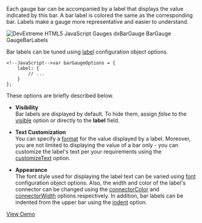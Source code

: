 Each gauge bar can be accompanied by a label that displays the value indicated by this bar. A bar label is colored the same as the corresponding bar. Labels make a gauge more representative and easier to understand.

<img src="/Content/images/doc/16_2/ChartJS/GaugeBarLabels.png" alt="DevExtreme HTML5 JavaScript Gauges dxBarGauge BarGauge GaugeBarLabels" style="display:block; margin:0 auto" />

Bar labels can be tuned using [label](/api-reference/20%20Data%20Visualization%20Widgets/dxBarGauge/1%20Configuration/label '/Documentation/ApiReference/Data_Visualization_Widgets/dxBarGauge/Configuration/label/') configuration object options.

	<!--JavaScript-->var barGaugeOptions = {
		label: {
			// ...
		}
    };

These options are briefly described below.

- **Visibility**	
Bar labels are displayed by default. To hide them, assign *false* to the [visible](/api-reference/20%20Data%20Visualization%20Widgets/dxBarGauge/1%20Configuration/label/visible.md '/Documentation/ApiReference/Data_Visualization_Widgets/dxBarGauge/Configuration/label/#visible') option or directly to the **label** field.

- **Text Customization**	
You can specify a [format](/api-reference/20%20Data%20Visualization%20Widgets/dxBarGauge/1%20Configuration/label/format.md '/Documentation/ApiReference/Data_Visualization_Widgets/dxBarGauge/Configuration/label/#format') for the value displayed by a label. Moreover, you are not limited to displaying the value of a bar only - you can customize the label's text per your requirements using the [customizeText](/api-reference/20%20Data%20Visualization%20Widgets/dxBarGauge/1%20Configuration/label/customizeText.md '/Documentation/ApiReference/Data_Visualization_Widgets/dxBarGauge/Configuration/label/#customizeText') option.

- **Appearance**	
The font style used for displaying the label text can be varied using [font](/api-reference/20%20Data%20Visualization%20Widgets/dxBarGauge/1%20Configuration/label/font '/Documentation/ApiReference/Data_Visualization_Widgets/dxBarGauge/Configuration/label/font/') configuration object options. Also, the width and color of the label's connector can be changed using the [connectorColor](/api-reference/20%20Data%20Visualization%20Widgets/dxBarGauge/1%20Configuration/label/connectorColor.md '/Documentation/ApiReference/Data_Visualization_Widgets/dxBarGauge/Configuration/label/#connectorColor') and [connectorWidth](/api-reference/20%20Data%20Visualization%20Widgets/dxBarGauge/1%20Configuration/label/connectorWidth.md '/Documentation/ApiReference/Data_Visualization_Widgets/dxBarGauge/Configuration/label/#connectorWidth') options respectively. In addition, bar labels can be indented from the upper bar using the [indent](/api-reference/20%20Data%20Visualization%20Widgets/dxBarGauge/1%20Configuration/label/indent.md '/Documentation/ApiReference/Data_Visualization_Widgets/dxBarGauge/Configuration/label/#indent') option.

<a href="http://js.devexpress.com/Demos/WidgetsGallery/#demo/gaugesbargaugesbargaugebasicelementslabelscustomization/" class="button orange small fix-width-155" style="margin-right: 20px;" target="_blank">View Demo</a>